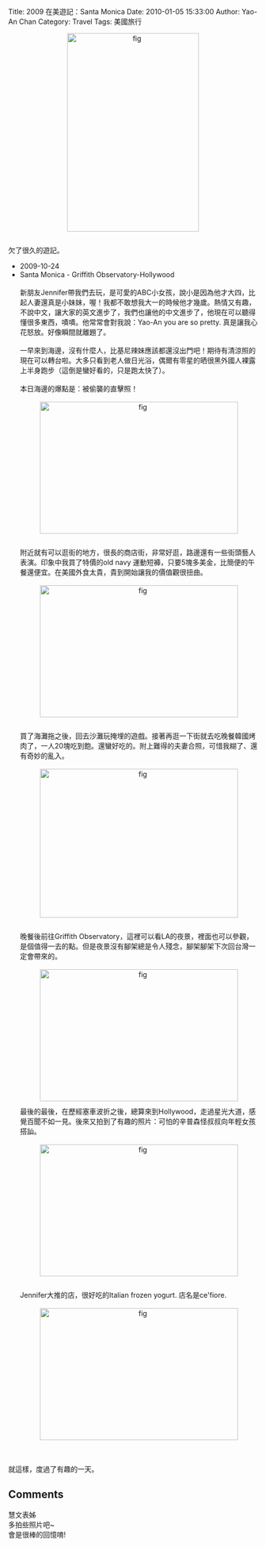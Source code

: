 Title: 2009 在美遊記：Santa Monica
Date: 2010-01-05 15:33:00
Author: Yao-An Chan
Category: Travel
Tags: 美國旅行


<div class='post'>
<a onblur="try {parent.deselectBloggerImageGracefully();} catch(e) {}" href="http://1.bp.blogspot.com/_mvtDPM7iODU/S0PR4oUtm-I/AAAAAAAAFAI/fg_ZysUpje4/s1600-h/T16_6462.jpg"><img style="margin: 0px auto 10px; display: block; text-align: center; cursor: pointer; width: 266px; height: 400px;" src="http://1.bp.blogspot.com/_mvtDPM7iODU/S0PR4oUtm-I/AAAAAAAAFAI/fg_ZysUpje4/s400/T16_6462.jpg" alt="fig" id="BLOGGER_PHOTO_ID_5423409147111381986" border="0" /></a><br />欠了很久的遊記。<br /><ul><li>2009-10-24<br /></li><li>Santa Monica - Griffith Observatory-Hollywood<br /><br />新朋友Jennifer帶我們去玩，是可愛的ABC小女孩，說小是因為他才大四，比起人妻還真是小妹妹，喔！我都不敢想我大一的時候他才幾歲。熱情又有趣，不說中文，讓大家的英文進步了，我們也讓他的中文進步了，他現在可以聽得懂很多東西，嘖嘖。他常常會對我說：Yao-An you are so pretty. 真是讓我心花怒放。好像瞬間就離題了。<br /><br />一早來到海邊，沒有什麼人，比基尼辣妹應該都還沒出門吧！期待有清涼照的現在可以轉台啦。大多只看到老人做日光浴，偶爾有零星的晒很黑外國人裸露上半身跑步（這倒是蠻好看的，只是跑太快了）。<br /><br />本日海邊的爆點是：被偷襲的直擊照！<br /><br /><a onblur="try {parent.deselectBloggerImageGracefully();} catch(e) {}" href="http://4.bp.blogspot.com/_mvtDPM7iODU/S0PUXFFqGhI/AAAAAAAAFAQ/EAWpzNitbBI/s1600-h/T16_6485.jpg"><img style="margin: 0px auto 10px; display: block; text-align: center; cursor: pointer; width: 400px; height: 266px;" src="http://4.bp.blogspot.com/_mvtDPM7iODU/S0PUXFFqGhI/AAAAAAAAFAQ/EAWpzNitbBI/s400/T16_6485.jpg" alt="fig" id="BLOGGER_PHOTO_ID_5423411869252196882" border="0" /></a><br />附近就有可以逛街的地方，很長的商店街，非常好逛，路邊還有一些街頭藝人表演。印象中我買了特價的old navy 運動短褲，只要5塊多美金，比簡便的午餐還便宜。在美國外食太貴，貴到開始讓我的價值觀很扭曲。<br /><br /><a onblur="try {parent.deselectBloggerImageGracefully();} catch(e) {}" href="http://2.bp.blogspot.com/_mvtDPM7iODU/S0PaFnnq95I/AAAAAAAAFAY/6t1nn7GJDV8/s1600-h/T16_6514.jpg"><img style="margin: 0px auto 10px; display: block; text-align: center; cursor: pointer; width: 400px; height: 266px;" src="http://2.bp.blogspot.com/_mvtDPM7iODU/S0PaFnnq95I/AAAAAAAAFAY/6t1nn7GJDV8/s400/T16_6514.jpg" alt="fig" id="BLOGGER_PHOTO_ID_5423418166353786770" border="0" /></a><a onblur="try {parent.deselectBloggerImageGracefully();} catch(e) {}" href="http://4.bp.blogspot.com/_mvtDPM7iODU/S0PUXFFqGhI/AAAAAAAAFAQ/EAWpzNitbBI/s1600-h/T16_6485.jpg"><br /></a>買了海灘拖之後，回去沙灘玩掩埋的遊戲。接著再逛一下街就去吃晚餐韓國烤肉了，一人20塊吃到飽。還蠻好吃的。附上難得的夫妻合照，可惜我糊了、還有奇妙的亂入。<br /><br /><a onblur="try {parent.deselectBloggerImageGracefully();} catch(e) {}" href="http://2.bp.blogspot.com/_mvtDPM7iODU/S0PlFFa89ZI/AAAAAAAAFA4/b_Q-gBc9R6U/s1600-h/IMG_0039.JPG"><img style="margin: 0px auto 10px; display: block; text-align: center; cursor: pointer; width: 400px; height: 300px;" src="http://2.bp.blogspot.com/_mvtDPM7iODU/S0PlFFa89ZI/AAAAAAAAFA4/b_Q-gBc9R6U/s400/IMG_0039.JPG" alt="fig" id="BLOGGER_PHOTO_ID_5423430251801539986" border="0" /></a><br />晚餐後前往Griffith Observatory，這裡可以看LA的夜景，裡面也可以參觀，是個值得一去的點。但是夜景沒有腳架總是令人殘念，腳架腳架下次回台灣一定會帶來的。<br /><br /><a onblur="try {parent.deselectBloggerImageGracefully();} catch(e) {}" href="http://2.bp.blogspot.com/_mvtDPM7iODU/S0Pf3n5CNlI/AAAAAAAAFAg/YRXWGFF5oFA/s1600-h/T16_6526.jpg"><img style="margin: 0px auto 10px; display: block; text-align: center; cursor: pointer; width: 400px; height: 266px;" src="http://2.bp.blogspot.com/_mvtDPM7iODU/S0Pf3n5CNlI/AAAAAAAAFAg/YRXWGFF5oFA/s400/T16_6526.jpg" alt="fig" id="BLOGGER_PHOTO_ID_5423424522978211410" border="0" /></a>最後的最後，在歷經塞車波折之後，總算來到Hollywood，走過星光大道，感覺百聞不如一見。後來又拍到了有趣的照片：可怕的辛普森怪叔叔向年輕女孩搭訕。<br /><br /><a onblur="try {parent.deselectBloggerImageGracefully();} catch(e) {}" href="http://2.bp.blogspot.com/_mvtDPM7iODU/S0Pg3s0GyAI/AAAAAAAAFAo/m4xa9gYoy1s/s1600-h/T16_6553.jpg"><img style="margin: 0px auto 10px; display: block; text-align: center; cursor: pointer; width: 400px; height: 266px;" src="http://2.bp.blogspot.com/_mvtDPM7iODU/S0Pg3s0GyAI/AAAAAAAAFAo/m4xa9gYoy1s/s400/T16_6553.jpg" alt="fig" id="BLOGGER_PHOTO_ID_5423425623811344386" border="0" /></a><br />Jennifer大推的店，很好吃的Italian frozen yogurt. 店名是ce'fiore.<br /><br /><a onblur="try {parent.deselectBloggerImageGracefully();} catch(e) {}" href="http://1.bp.blogspot.com/_mvtDPM7iODU/S0Pj6vD15-I/AAAAAAAAFAw/QOgD0aIxQbs/s1600-h/NF1_6558.jpg"><img style="margin: 0px auto 10px; display: block; text-align: center; cursor: pointer; width: 400px; height: 266px;" src="http://1.bp.blogspot.com/_mvtDPM7iODU/S0Pj6vD15-I/AAAAAAAAFAw/QOgD0aIxQbs/s400/NF1_6558.jpg" alt="fig" id="BLOGGER_PHOTO_ID_5423428974488709090" border="0" /></a></li></ul><br /><br />就這樣，度過了有趣的一天。</div>
<h2>Comments</h2>
<div class='comments'>
<div class='comment'>
<div class='author'>慧文表姊</div>
<div class='content'>
多拍些照片吧~<br />會是很棒的回憶唷!</div>
</div>
</div>
